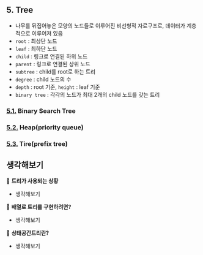## 5. Tree
- 나무를 뒤집어놓은 모양의 노드들로 이루어진 비선형적 자료구조로, 데이터가 계층적으로 이루어져 있음
- `root` : 최상단 노드
- `leaf` : 최하단 노드
- `child` : 링크로 연결된 하위 노드
- `parent` : 링크로 연결된 상위 노드
- `subtree` : child를 root로 하는 트리
- `degree` : child 노드의 수
- `depth` : root 기준, `height` : leaf 기준
- `binary tree` : 각각의 노드가 최대 2개의 child 노드를 갖는 트리

### [5.1.](./1_binary_search_tree) **Binary Search Tree**

### [5.2.](./2_heap) **Heap(priority queue)**

### [5.3.](./3_trie) **Tire(prefix tree)**

## 생각해보기

:speech_balloon: **트리가 사용되는 상황**
- 생각해보기

:speech_balloon: **배열로 트리를 구현하려면?**
- 생각해보기

:speech_balloon: **상태공간트리란?**
- 생각해보기
